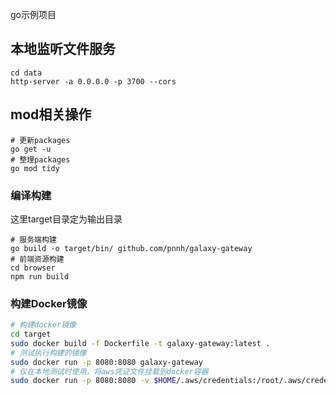 go示例项目

## 本地监听文件服务

```shell
cd data
http-server -a 0.0.0.0 -p 3700 --cors
```

## mod相关操作

```shell
# 更新packages
go get -u
# 整理packages
go mod tidy
```

### 编译构建

这里target目录定为输出目录

```shell
# 服务端构建
go build -o target/bin/ github.com/pnnh/galaxy-gateway
# 前端资源构建
cd browser
npm run build
```

### 构建Docker镜像

```bash
# 构建docker镜像
cd target
sudo docker build -f Dockerfile -t galaxy-gateway:latest .
# 测试执行构建的镜像
sudo docker run -p 8080:8080 galaxy-gateway
# 仅在本地测试时使用，将aws凭证文件挂载到docker容器
sudo docker run -p 8080:8080 -v $HOME/.aws/credentials:/root/.aws/credentials:ro galaxy-gateway
```
